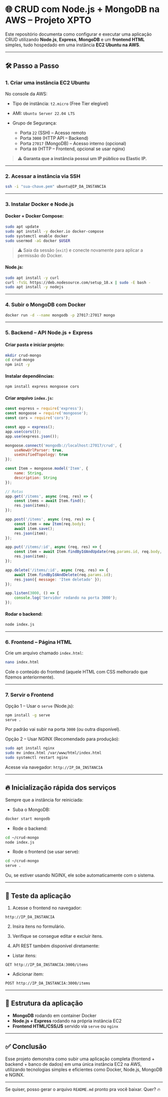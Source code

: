 

# 🌐 CRUD com Node.js + MongoDB na AWS – Projeto XPTO

Este repositório documenta como configurar e executar uma aplicação CRUD utilizando **Node.js**, **Express**, **MongoDB** e um **frontend HTML** simples, tudo hospedado em uma instância **EC2 Ubuntu na AWS**.

---

## 🛠️ Passo a Passo

### 1. Criar uma instância EC2 Ubuntu

No console da AWS:

* Tipo de instância: `t2.micro` (Free Tier elegível)
* AMI: `Ubuntu Server 22.04 LTS`
* Grupo de Segurança:

  * Porta `22` (SSH) – Acesso remoto
  * Porta `3000` (HTTP API – Backend)
  * Porta `27017` (MongoDB) – Acesso interno (opcional)
  * Porta `80` (HTTP – Frontend, opcional se usar nginx)

> ⚠️ **Garanta que a instância possui um IP público ou Elastic IP.**

---

### 2. Acessar a instância via SSH

```bash
ssh -i "sua-chave.pem" ubuntu@IP_DA_INSTANCIA
```

---

### 3. Instalar Docker e Node.js

#### Docker + Docker Compose:

```bash
sudo apt update
sudo apt install -y docker.io docker-compose
sudo systemctl enable docker
sudo usermod -aG docker $USER
```

> ⚠️ Saia da sessão (`exit`) e conecte novamente para aplicar a permissão do Docker.

#### Node.js:

```bash
sudo apt install -y curl
curl -fsSL https://deb.nodesource.com/setup_18.x | sudo -E bash -
sudo apt install -y nodejs
```

---

### 4. Subir o MongoDB com Docker

```bash
docker run -d --name mongodb -p 27017:27017 mongo
```

---

### 5. Backend – API Node.js + Express

#### Criar pasta e iniciar projeto:

```bash
mkdir crud-mongo
cd crud-mongo
npm init -y
```

#### Instalar dependências:

```bash
npm install express mongoose cors
```

#### Criar arquivo `index.js`:

```javascript
const express = require('express');
const mongoose = require('mongoose');
const cors = require('cors');

const app = express();
app.use(cors());
app.use(express.json());

mongoose.connect('mongodb://localhost:27017/crud', {
    useNewUrlParser: true,
    useUnifiedTopology: true
});

const Item = mongoose.model('Item', {
    name: String,
    description: String
});

// Rotas
app.get('/items', async (req, res) => {
    const items = await Item.find();
    res.json(items);
});

app.post('/items', async (req, res) => {
    const item = new Item(req.body);
    await item.save();
    res.json(item);
});

app.put('/items/:id', async (req, res) => {
    const item = await Item.findByIdAndUpdate(req.params.id, req.body, { new: true });
    res.json(item);
});

app.delete('/items/:id', async (req, res) => {
    await Item.findByIdAndDelete(req.params.id);
    res.json({ message: 'Item deletado' });
});

app.listen(3000, () => {
    console.log('Servidor rodando na porta 3000');
});
```

#### Rodar o backend:

```bash
node index.js
```

---

### 6. Frontend – Página HTML

Crie um arquivo chamado `index.html`:

```bash
nano index.html
```

Cole o conteúdo do frontend (aquele HTML com CSS melhorado que fizemos anteriormente).

---

### 7. Servir o Frontend

Opção 1 – Usar o `serve` (Node.js):

```bash
npm install -g serve
serve .
```

Por padrão vai subir na porta `3000` (ou outra disponível).

Opção 2 – Usar NGINX (Recomendado para produção):

```bash
sudo apt install nginx
sudo mv index.html /var/www/html/index.html
sudo systemctl restart nginx
```

Acesse via navegador: `http://IP_DA_INSTANCIA`

---

## 🔥 Inicialização rápida dos serviços

Sempre que a instância for reiniciada:

* Suba o MongoDB:

```bash
docker start mongodb
```

* Rode o backend:

```bash
cd ~/crud-mongo
node index.js
```

* Rode o frontend (se usar serve):

```bash
cd ~/crud-mongo
serve .
```

Ou, se estiver usando NGINX, ele sobe automaticamente com o sistema.

---

## 🧪 Teste da aplicação

1. Acesse o frontend no navegador:

```
http://IP_DA_INSTANCIA
```

2. Insira itens no formulário.

3. Verifique se consegue editar e excluir itens.

4. API REST também disponível diretamente:

* Listar itens:

```
GET http://IP_DA_INSTANCIA:3000/items
```

* Adicionar item:

```
POST http://IP_DA_INSTANCIA:3000/items
```

---

## 🚀 Estrutura da aplicação

* **MongoDB** rodando em container Docker
* **Node.js + Express** rodando na própria instância EC2
* **Frontend HTML/CSS/JS** servido via `serve` ou `nginx`

---

## ✅ Conclusão

Esse projeto demonstra como subir uma aplicação completa (frontend + backend + banco de dados) em uma única instância EC2 na AWS, utilizando tecnologias simples e eficientes como Docker, Node.js, MongoDB e NGINX.

---

Se quiser, posso gerar o arquivo `README.md` pronto pra você baixar. Quer? 🔥
